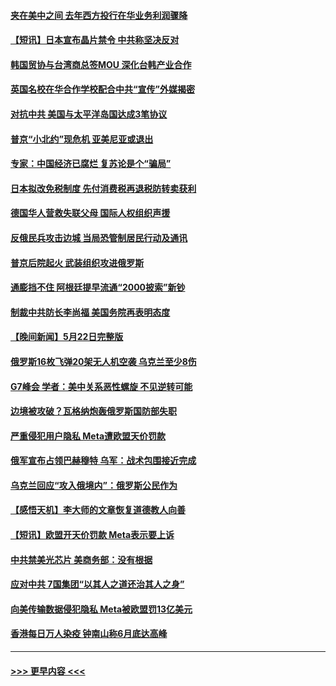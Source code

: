 #### [夹在美中之间 去年西方投行在华业务利润骤降](../pages/prog202/a103718625.md?t=05240343) 
#### [【短讯】日本宣布晶片禁令 中共称坚决反对](../pages/prog202/a103718577.md?t=05240343) 
#### [韩国贸协与台湾商总签MOU 深化台韩产业合作](../pages/prog202/a103718585.md?t=05240343) 
#### [英国名校在华合作学校配合中共“宣传”外媒揭密](../pages/prog202/a103718513.md?t=05240343) 
#### [对抗中共 美国与太平洋岛国达成3笔协议](../pages/prog202/a103718380.md?t=05240343) 
#### [普京“小北约”现危机 亚美尼亚或退出](../pages/prog202/a103718376.md?t=05240343) 
#### [专家：中国经济已腐烂 复苏论是个“骗局”](../pages/prog202/a103718368.md?t=05240343) 
#### [日本拟改免税制度 先付消费税再退税防转卖获利](../pages/prog202/a103718329.md?t=05240343) 
#### [德国华人营救失联父母 国际人权组织声援](../pages/prog202/a103718317.md?t=05240343) 
#### [反俄民兵攻击边城 当局恐管制居民行动及通讯](../pages/prog202/a103718301.md?t=05240343) 
#### [普京后院起火 武装组织攻进俄罗斯](../pages/prog202/a103718286.md?t=05240343) 
#### [通膨挡不住 阿根廷提早流通“2000披索”新钞](../pages/prog202/a103718247.md?t=05240343) 
#### [制裁中共防长李尚福 美国务院再表明态度](../pages/prog202/a103718180.md?t=05240343) 
#### [【晚间新闻】5月22日完整版](../pages/prog202/a103718147.md?t=05240343) 
#### [俄罗斯16枚飞弹20架无人机空袭 乌克兰至少8伤](../pages/prog202/a103718157.md?t=05240343) 
#### [G7峰会 学者：美中关系恶性螺旋 不见逆转可能](../pages/prog202/a103718158.md?t=05240343) 
#### [边境被攻破？瓦格纳炮轰俄罗斯国防部失职](../pages/prog202/a103718070.md?t=05240343) 
#### [严重侵犯用户隐私 Meta遭欧盟天价罚款](../pages/prog202/a103718087.md?t=05240343) 
#### [俄军宣布占领巴赫穆特 乌军：战术包围接近完成](../pages/prog202/a103718042.md?t=05240343) 
#### [乌克兰回应“攻入俄境内”：俄罗斯公民作为](../pages/prog202/a103717968.md?t=05240343) 
#### [【感悟天机】李大师的文章恢复道德教人向善](../pages/prog202/a103717901.md?t=05240343) 
#### [【短讯】欧盟开天价罚款 Meta表示要上诉](../pages/prog202/a103717888.md?t=05240343) 
#### [中共禁美光芯片 美商务部：没有根据](../pages/prog202/a103717882.md?t=05240343) 
#### [应对中共 7国集团“以其人之道还治其人之身”](../pages/prog202/a103717870.md?t=05240343) 
#### [向美传输数据侵犯隐私 Meta被欧盟罚13亿美元](../pages/prog202/a103717781.md?t=05240343) 
#### [香港每日万人染疫 钟南山称6月底达高峰](../pages/prog202/a103717688.md?t=05240343) 

----
#### [ >>> 更早内容 <<< ](../indexes/prog202-earlier.md)
